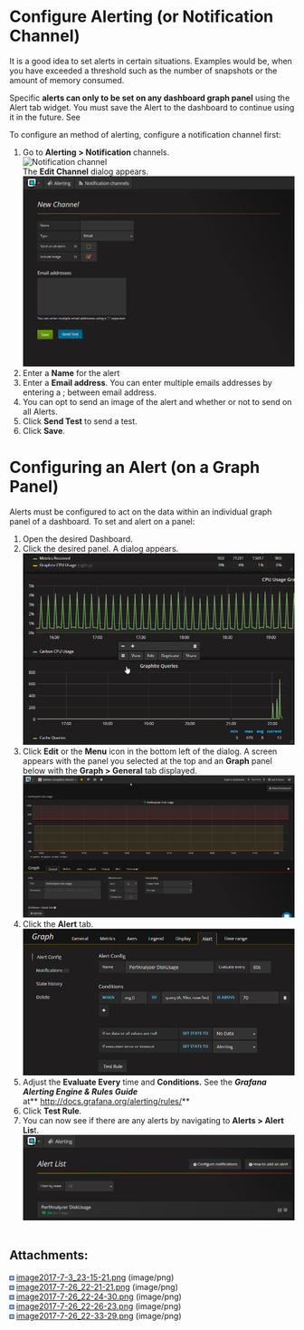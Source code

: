 # Configure Alerting (or Notification Channel)

It is a good idea to set alerts in certain situations. Examples would
be, when you have exceeded a threshold such as the number of snapshots
or the amount of memory consumed.

Specific **alerts can only to be set on any dashboard graph panel**
using the Alert tab widget. You must save the Alert to the dashboard to
continue using it in the future. See

To configure an method of alerting, configure a notification channel
first:

1.  Go to **Alerting \> Notification** channels.  
    ![Notification
    channel](http://www.opvizor.com/wp-content/uploads/2017/06/notification.png)  
    The **Edit Channel** dialog appears.  
    ![](attachments/84083822/84083896.png?height=400)
2.  Enter a **Name** for the alert
3.  Enter a **Email address**. You can enter multiple emails addresses
    by entering a ; between email address.
4.  You can opt to send an image of the alert and whether or not to send
    on all Alerts.
5.  Click **Send Test** to send a test.
6.  Click **Save**.

# Configuring an Alert (on a Graph Panel)

Alerts must be configured to act on the data within an individual graph
panel of a dashboard. To set and alert on a panel:

1.  Open the desired Dashboard.
2.  Click the desired panel. A dialog appears.  
    ![](attachments/84083822/86736901.png?height=400)
3.  Click **Edit** or the **Menu** icon in the bottom left of the
    dialog. A screen appears with the panel you selected at the top and
    an **Graph** panel below with the **Graph \> General** tab
    displayed.  
    ![](attachments/84083822/86245394.png?height=400)
4.  Click the **Alert** tab.  
    ![](attachments/84083822/86376497.png?height=400)
5.  Adjust the **Evaluate Every** time and **Conditions.** See the
    ***Grafana Alerting Engine & Rules Guide***
    at** <http://docs.grafana.org/alerting/rules/>**
6.  Click **Test Rule**.
7.  You can now see if there are any alerts by navigating to **Alerts \>
    Alert Lis**t.  
    ![](attachments/84083822/86638616.png?height=250) 


## Attachments:


![](images/icons/bullet_blue.gif)
[image2017-7-3\_23-15-21.png](attachments/84083822/84083896.png)
(image/png)  
![](images/icons/bullet_blue.gif)
[image2017-7-26\_22-21-21.png](attachments/84083822/86736901.png)
(image/png)  
![](images/icons/bullet_blue.gif)
[image2017-7-26\_22-24-30.png](attachments/84083822/86245394.png)
(image/png)  
![](images/icons/bullet_blue.gif)
[image2017-7-26\_22-26-23.png](attachments/84083822/86376497.png)
(image/png)  
![](images/icons/bullet_blue.gif)
[image2017-7-26\_22-33-29.png](attachments/84083822/86638616.png)
(image/png)  


